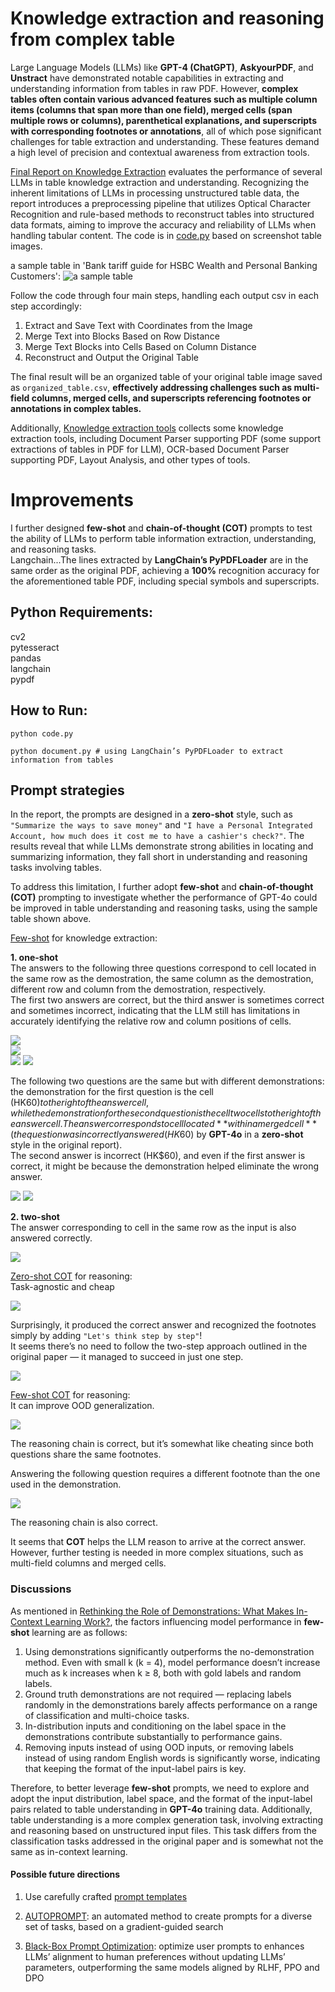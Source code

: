 # Knowledge extraction and reasoning from complex table

Large Language Models (LLMs) like **GPT-4 (ChatGPT)**, **AskyourPDF**, and **Unstract** have demonstrated notable capabilities in extracting and understanding information from tables in raw PDF. However, __complex tables often contain various advanced features such as multiple column items (columns that span more than one field), merged cells (span multiple rows or columns), parenthetical explanations, and superscripts with corresponding footnotes or annotations__, all of which pose significant challenges for table extraction and understanding. These features demand a high level of precision and contextual awareness from extraction tools. 

[Final Report on Knowledge Extraction](https://github.com/WillongWANG/Knowledge-extraction-from-complex-table/blob/main/Final%20Report%20on%20Knowledge%20Extraction.pdf) evaluates the performance of several LLMs in table knowledge extraction and understanding. Recognizing the inherent limitations of LLMs in processing unstructured table data, the report introduces a preprocessing pipeline that utilizes Optical Character Recognition and rule-based methods to reconstruct tables into structured data formats, aiming to improve the accuracy and reliability of LLMs when handling tabular content. The code is in [code.py](https://github.com/WillongWANG/Knowledge-extraction-from-complex-table/blob/main/code.py) based on screenshot table images.

a sample table in 'Bank tariff guide for HSBC Wealth and Personal Banking Customers':
![a sample table](https://github.com/WillongWANG/Knowledge-extraction-from-complex-table/blob/main/biao.png)

Follow the code through four main steps, handling each output csv in each step accordingly:  
1. Extract and Save Text with Coordinates from the Image  
2. Merge Text into Blocks Based on Row Distance  
3. Merge Text Blocks into Cells Based on Column Distance  
4. Reconstruct and Output the Original Table
   
The final result will be an organized table of your original table image saved as ```organized_table.csv```, **effectively addressing challenges such as multi-field columns, merged cells, and superscripts referencing footnotes or annotations in complex tables.**
   
Additionally, [Knowledge extraction tools](https://github.com/WillongWANG/Knowledge-extraction-from-complex-table/blob/main/Knowledge%20extraction%20tools.pdf) collects some knowledge extraction tools, including Document Parser supporting PDF (some support extractions of tables in PDF for LLM), OCR-based Document Parser supporting PDF, Layout Analysis, and other types of tools.

# Improvements

I further designed **few-shot** and **chain-of-thought (COT)** prompts to test the ability of LLMs to perform table information extraction, understanding, and reasoning tasks.  
Langchain...The lines extracted by **LangChain’s PyPDFLoader** are in the same order as the original PDF, achieving a **100%** recognition accuracy for the aforementioned table PDF, including special symbols and superscripts.

## Python Requirements:
cv2
<br>pytesseract
<br>pandas  
langchain  
pypdf

## How to Run:
```
python code.py
```
```
python document.py # using LangChain’s PyPDFLoader to extract information from tables
```


## Prompt strategies  
In the report, the prompts are designed in a **zero-shot** style, such as ```"Summarize the ways to save money"``` and ```"I have a Personal Integrated Account, how much does it cost me to have a cashier's check?"```. The results reveal that while LLMs demonstrate strong abilities in locating and summarizing information, they fall short in understanding and reasoning tasks involving tables.

To address this limitation, I further adopt **few-shot** and **chain-of-thought (COT)** prompting to investigate whether the performance of GPT-4o could be improved in table understanding and reasoning tasks, using the sample table shown above.

[Few-shot](https://arxiv.org/pdf/2012.15723) for knowledge extraction:  

**1. one-shot**  
The answers to the following three questions correspond to cell located in the same row as the demostration, the same column as the demostration, different row and column from the demostration, respectively.   
The first two answers are correct, but the third answer is sometimes correct and sometimes incorrect, indicating that the LLM still has limitations in accurately identifying the relative row and column positions of cells.
 
![](https://github.com/WillongWANG/Knowledge-extraction-from-complex-table/blob/main/pics/1.png)  
![](https://github.com/WillongWANG/Knowledge-extraction-from-complex-table/blob/main/pics/2.png)  
![](https://github.com/WillongWANG/Knowledge-extraction-from-complex-table/blob/main/pics/11.png)
![](https://github.com/WillongWANG/Knowledge-extraction-from-complex-table/blob/main/pics/12.png)

The following two questions are the same but with different demonstrations: the demonstration for the first question is the cell (HK$60) to the right of the answer cell, while the demonstration for the second question is the cell two cells to the right of the answer cell.   
The answer corresponds to cell located **within a merged cell** (the question was incorrectly answered (HK$60) by **GPT-4o** in a **zero-shot** style in the original report).   
The second answer is incorrect (HK$60), and even if the first answer is correct, it might be because the demonstration helped eliminate the wrong answer.

![](https://github.com/WillongWANG/Knowledge-extraction-from-complex-table/blob/main/pics/13.png)
![](https://github.com/WillongWANG/Knowledge-extraction-from-complex-table/blob/main/pics/14.png)

**2. two-shot**  
The answer corresponding to cell in the same row as the input is also answered correctly.

![](https://github.com/WillongWANG/Knowledge-extraction-from-complex-table/blob/main/pics/3.png)

[Zero-shot COT](https://arxiv.org/pdf/2205.11916) for reasoning:  
Task-agnostic and cheap  

![](https://github.com/WillongWANG/Knowledge-extraction-from-complex-table/blob/main/pics/4.png)  

Surprisingly, it produced the correct answer and recognized the footnotes simply by adding ```"Let's think step by step"```!  
It seems there’s no need to follow the two-step approach outlined in the original paper — it managed to succeed in just one step.  

![](https://github.com/WillongWANG/Knowledge-extraction-from-complex-table/blob/main/pics/1.pic.jpg)

[Few-shot COT](https://arxiv.org/pdf/2201.11903) for reasoning:  
It can improve OOD generalization.  

![](https://github.com/WillongWANG/Knowledge-extraction-from-complex-table/blob/main/pics/5.png)  

The reasoning chain is correct, but it’s somewhat like cheating since both questions share the same footnotes.  

Answering the following question requires a different footnote than the one used in the demonstration.  

![](https://github.com/WillongWANG/Knowledge-extraction-from-complex-table/blob/main/pics/6.png)  

The reasoning chain is also correct.

It seems that **COT** helps the LLM reason to arrive at the correct answer. However, further testing is needed in more complex situations, such as multi-field columns and merged cells.

### Discussions

As mentioned in [Rethinking the Role of Demonstrations: What Makes In-Context Learning Work?](https://arxiv.org/pdf/2202.12837), the factors influencing model performance in **few-shot** learning are as follows:
1. Using demonstrations significantly outperforms the no-demonstration method. Even with small k (k = 4), model performance doesn’t increase much as k increases when k ≥ 8, both with gold labels and random labels.  
2. Ground truth demonstrations are not required — replacing labels randomly in the demonstrations barely affects performance on a range of classification and multi-choice tasks.
3. In-distribution inputs and conditioning on the label space in the demonstrations contribute substantially to performance gains.
4. Removing inputs instead of using OOD inputs, or removing labels instead of using random English words is significantly worse, indicating that keeping the format of the input-label pairs is key.

Therefore, to better leverage **few-shot** prompts, we need to explore and adopt the input distribution, label space, and the format of the input-label pairs related to table understanding in **GPT-4o** training data. Additionally, table understanding is a more complex generation task, involving extracting and reasoning based on unstructured input files. This task differs from the classification tasks addressed in the original paper and is somewhat not the same as in-context learning.

#### Possible future directions

1. Use carefully crafted [prompt templates](https://prompts.chat/)

2. [AUTOPROMPT](https://arxiv.org/pdf/2010.15980): an automated method to create prompts for a diverse set of tasks, based on a gradient-guided search

3. [Black-Box Prompt Optimization](https://arxiv.org/pdf/2311.04155): optimize user prompts to enhances LLMs’ alignment to human preferences without updating LLMs’ parameters, outperforming the same models aligned by RLHF, PPO and DPO

